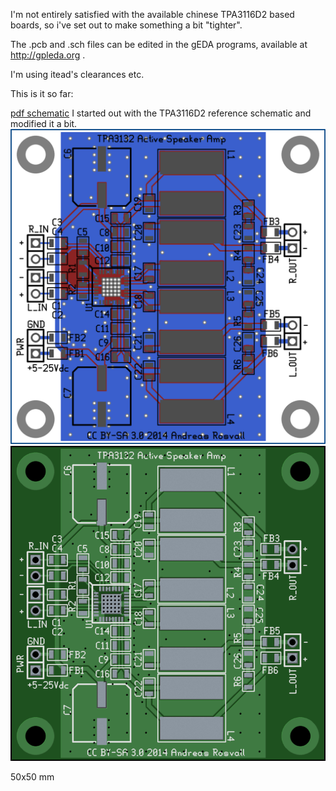 I'm not entirely satisfied with the available chinese TPA3116D2 based boards, so i've set out to make something a bit "tighter".

The .pcb and .sch files can be edited in the gEDA programs, available at http://gpleda.org .

I'm using itead's clearances etc.

This is it so far:

[pdf schematic](https://github.com/rosvall/tpa3132-amp/blob/master/tpa3132-amp.sch.pdf?raw=true)
I started out with the TPA3116D2 reference schematic and modified it a bit.
![composite](https://github.com/rosvall/tpa3132-amp/blob/master/tpa3132-amp.composite.png?raw=true)
![board render](https://github.com/rosvall/tpa3132-amp/blob/master/tpa3132-amp.photomode.png?raw=true)

50x50 mm
